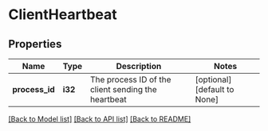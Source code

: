 # ClientHeartbeat

## Properties
Name | Type | Description | Notes
------------ | ------------- | ------------- | -------------
**process_id** | **i32** | The process ID of the client sending the heartbeat | [optional] [default to None]

[[Back to Model list]](../README.md#documentation-for-models) [[Back to API list]](../README.md#documentation-for-api-endpoints) [[Back to README]](../README.md)



